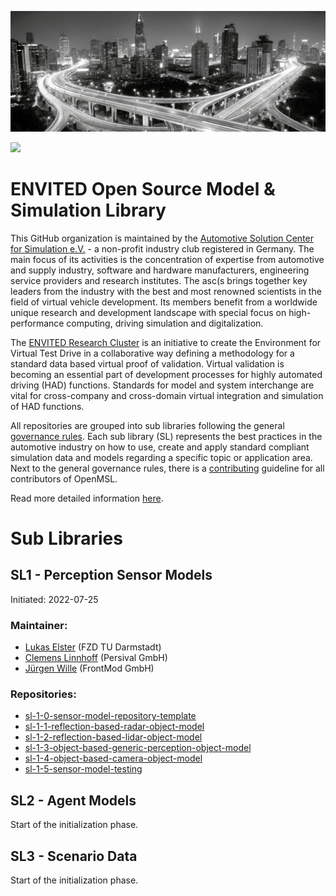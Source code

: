![tp header](/doc/img/envited.png)

[![](https://img.shields.io/twitter/follow/ASCS_eV?label=Follow&style=social)](https://twitter.com/ASCS_eV)

# ENVITED Open Source Model & Simulation Library

This GitHub organization is maintained by the [Automotive Solution Center for Simulation e.V.](https://www.asc-s.de/) - a non-profit industry club registered in Germany.
The main focus of its activities is the concentration of expertise from automotive and supply industry, software and hardware manufacturers, engineering service providers and research institutes.
The asc(s brings together key leaders from the industry with the best and most renowned scientists in the field of virtual vehicle development. Its members benefit from a worldwide unique research
and development landscape with special focus on high-performance computing, driving simulation and digitalization.

The [ENVITED Research Cluster](https://envited.market/) is an initiative to create the Environment for Virtual Test Drive in a collaborative way defining a methodology for a standard data based virtual proof of validation.
Virtual validation is becoming an essential part of development processes for highly automated driving (HAD) functions. Standards for model and system interchange are vital for cross-company and cross-domain virtual
integration and simulation of HAD functions.

All repositories are grouped into sub libraries following the general [governance rules](/doc/governance_rules.md). Each sub library (SL) represents the best practices in the automotive industry on how to use, create and apply standard compliant simulation data and models regarding a specific topic or application area. Next to the general governance rules, there is a [contributing](CONTRIBUTING.md) guideline for all contributors of OpenMSL.

Read more detailed information [here](/README.md).

# Sub Libraries

## SL1 - Perception Sensor Models

Initiated: 2022-07-25
  
### Maintainer:
- [Lukas Elster](https://github.com/LukasElster) (FZD TU Darmstadt)
- [Clemens Linnhoff](https://github.com/ClemensLinnhoff) (Persival GmbH)
- [Jürgen Wille](https://github.com/FM-juergenW) (FrontMod GmbH)
  
### Repositories:
- [sl-1-0-sensor-model-repository-template](https://github.com/openMSL/sl-1-0-sensor-model-repository-template)
- [sl-1-1-reflection-based-radar-object-model](https://github.com/openMSL/sl-1-1-reflection-based-radar-object-model)
- [sl-1-2-reflection-based-lidar-object-model](https://github.com/openMSL/sl-1-2-reflection-based-lidar-object-model)
- [sl-1-3-object-based-generic-perception-object-model](https://github.com/openMSL/sl-1-3-object-based-generic-perception-object-model)
- [sl-1-4-object-based-camera-object-model](https://github.com/openMSL/sl-1-4-object-based-camera-object-model)
- [sl-1-5-sensor-model-testing](https://github.com/openMSL/sl-1-5-sensor-model-testing)

## SL2 - Agent Models
Start of the initialization phase.

## SL3 - Scenario Data
Start of the initialization phase.
